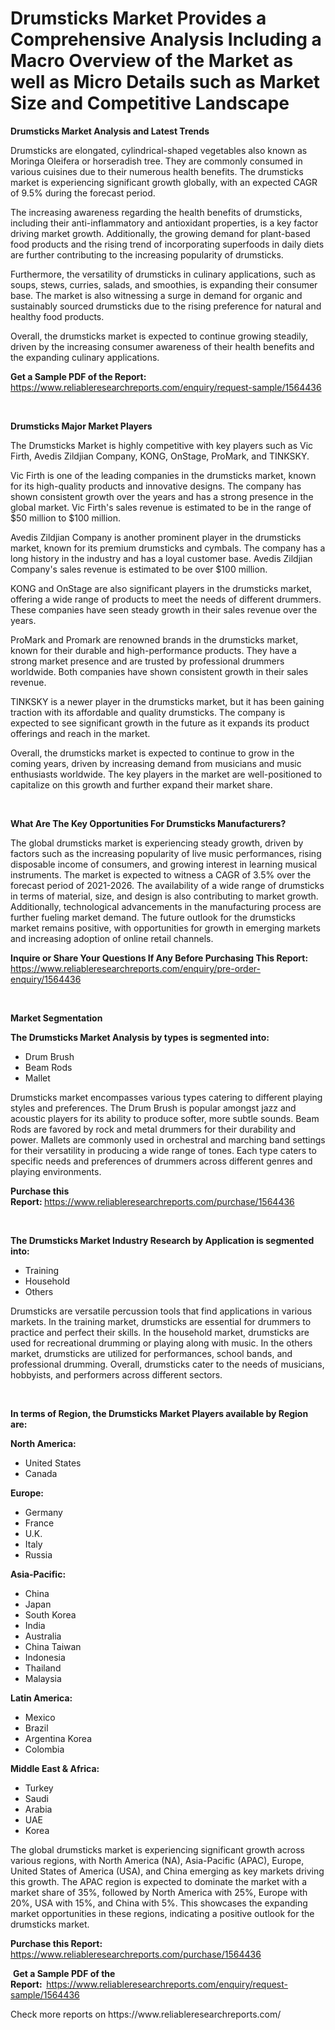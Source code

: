 <p><h1>Drumsticks Market Provides a Comprehensive Analysis Including a Macro Overview of the Market as well as Micro Details such as Market Size and Competitive Landscape</h1></p><p><strong>Drumsticks Market Analysis and Latest Trends</strong></p>
<p><p>Drumsticks are elongated, cylindrical-shaped vegetables also known as Moringa Oleifera or horseradish tree. They are commonly consumed in various cuisines due to their numerous health benefits. The drumsticks market is experiencing significant growth globally, with an expected CAGR of 9.5% during the forecast period.</p><p>The increasing awareness regarding the health benefits of drumsticks, including their anti-inflammatory and antioxidant properties, is a key factor driving market growth. Additionally, the growing demand for plant-based food products and the rising trend of incorporating superfoods in daily diets are further contributing to the increasing popularity of drumsticks.</p><p>Furthermore, the versatility of drumsticks in culinary applications, such as soups, stews, curries, salads, and smoothies, is expanding their consumer base. The market is also witnessing a surge in demand for organic and sustainably sourced drumsticks due to the rising preference for natural and healthy food products.</p><p>Overall, the drumsticks market is expected to continue growing steadily, driven by the increasing consumer awareness of their health benefits and the expanding culinary applications.</p></p>
<p><strong>Get a Sample PDF of the Report:&nbsp;</strong> <a href="https://www.reliableresearchreports.com/enquiry/request-sample/1564436">https://www.reliableresearchreports.com/enquiry/request-sample/1564436</a></p>
<p>&nbsp;</p>
<p><strong>Drumsticks Major Market Players</strong></p>
<p><p>The Drumsticks Market is highly competitive with key players such as Vic Firth, Avedis Zildjian Company, KONG, OnStage, ProMark, and TINKSKY. </p><p>Vic Firth is one of the leading companies in the drumsticks market, known for its high-quality products and innovative designs. The company has shown consistent growth over the years and has a strong presence in the global market. Vic Firth's sales revenue is estimated to be in the range of $50 million to $100 million.</p><p>Avedis Zildjian Company is another prominent player in the drumsticks market, known for its premium drumsticks and cymbals. The company has a long history in the industry and has a loyal customer base. Avedis Zildjian Company's sales revenue is estimated to be over $100 million.</p><p>KONG and OnStage are also significant players in the drumsticks market, offering a wide range of products to meet the needs of different drummers. These companies have seen steady growth in their sales revenue over the years.</p><p>ProMark and Promark are renowned brands in the drumsticks market, known for their durable and high-performance products. They have a strong market presence and are trusted by professional drummers worldwide. Both companies have shown consistent growth in their sales revenue.</p><p>TINKSKY is a newer player in the drumsticks market, but it has been gaining traction with its affordable and quality drumsticks. The company is expected to see significant growth in the future as it expands its product offerings and reach in the market.</p><p>Overall, the drumsticks market is expected to continue to grow in the coming years, driven by increasing demand from musicians and music enthusiasts worldwide. The key players in the market are well-positioned to capitalize on this growth and further expand their market share.</p></p>
<p>&nbsp;</p>
<p><strong>What Are The Key Opportunities For Drumsticks Manufacturers?</strong></p>
<p><p>The global drumsticks market is experiencing steady growth, driven by factors such as the increasing popularity of live music performances, rising disposable income of consumers, and growing interest in learning musical instruments. The market is expected to witness a CAGR of 3.5% over the forecast period of 2021-2026. The availability of a wide range of drumsticks in terms of material, size, and design is also contributing to market growth. Additionally, technological advancements in the manufacturing process are further fueling market demand. The future outlook for the drumsticks market remains positive, with opportunities for growth in emerging markets and increasing adoption of online retail channels.</p></p>
<p><strong>Inquire or Share Your Questions If Any Before Purchasing This Report:</strong> <a href="https://www.reliableresearchreports.com/enquiry/pre-order-enquiry/1564436">https://www.reliableresearchreports.com/enquiry/pre-order-enquiry/1564436</a></p>
<p>&nbsp;</p>
<p><strong>Market Segmentation</strong></p>
<p><strong>The Drumsticks Market Analysis by types is segmented into:</strong></p>
<p><ul><li>Drum Brush</li><li>Beam Rods</li><li>Mallet</li></ul></p>
<p><p>Drumsticks market encompasses various types catering to different playing styles and preferences. The Drum Brush is popular amongst jazz and acoustic players for its ability to produce softer, more subtle sounds. Beam Rods are favored by rock and metal drummers for their durability and power. Mallets are commonly used in orchestral and marching band settings for their versatility in producing a wide range of tones. Each type caters to specific needs and preferences of drummers across different genres and playing environments.</p></p>
<p><strong>Purchase this Report:&nbsp;</strong><a href="https://www.reliableresearchreports.com/purchase/1564436">https://www.reliableresearchreports.com/purchase/1564436</a></p>
<p>&nbsp;</p>
<p><strong>The Drumsticks Market Industry Research by Application is segmented into:</strong></p>
<p><ul><li>Training</li><li>Household</li><li>Others</li></ul></p>
<p><p>Drumsticks are versatile percussion tools that find applications in various markets. In the training market, drumsticks are essential for drummers to practice and perfect their skills. In the household market, drumsticks are used for recreational drumming or playing along with music. In the others market, drumsticks are utilized for performances, school bands, and professional drumming. Overall, drumsticks cater to the needs of musicians, hobbyists, and performers across different sectors.</p></p>
<p>&nbsp;</p>
<p><strong>In terms of Region, the Drumsticks Market Players available by Region are:</strong></p>
<p>
    <p> <strong> North America: </strong>
        <ul>
            <li>United States</li>
            <li>Canada</li>
        </ul>
        </p> 
    <p> <strong> Europe: </strong>
        <ul>
            <li>Germany</li>
            <li>France</li>
            <li>U.K.</li>
            <li>Italy</li>
            <li>Russia</li>
        </ul>
        </p> 
    <p> <strong> Asia-Pacific: </strong>
        <ul>
            <li>China</li>
            <li>Japan</li>
            <li>South Korea</li>
            <li>India</li>
            <li>Australia</li>
            <li>China Taiwan</li>
            <li>Indonesia</li>
            <li>Thailand</li>
            <li>Malaysia</li>
        </ul>
        </p> 
    <p> <strong> Latin America: </strong>
        <ul>
            <li>Mexico</li>
            <li>Brazil</li>
            <li>Argentina Korea</li>
            <li>Colombia</li>
        </ul>
        </p> 
    <p> <strong> Middle East & Africa: </strong>
        <ul>
            <li>Turkey</li>
            <li>Saudi</li>
            <li>Arabia</li>
            <li>UAE</li>
            <li>Korea</li>
        </ul>
    </p>
    </p>
<p><p>The global drumsticks market is experiencing significant growth across various regions, with North America (NA), Asia-Pacific (APAC), Europe, United States of America (USA), and China emerging as key markets driving this growth. The APAC region is expected to dominate the market with a market share of 35%, followed by North America with 25%, Europe with 20%, USA with 15%, and China with 5%. This showcases the expanding market opportunities in these regions, indicating a positive outlook for the drumsticks market.</p></p>
<p><strong>Purchase this Report: </strong><a href="https://www.reliableresearchreports.com/purchase/1564436">https://www.reliableresearchreports.com/purchase/1564436</a></p>
<p>&nbsp;<strong>Get a Sample PDF of the Report:&nbsp;&nbsp;</strong><a href="https://www.reliableresearchreports.com/enquiry/request-sample/1564436">https://www.reliableresearchreports.com/enquiry/request-sample/1564436</a></p>
<p><strong></strong></p>
<p>Check more reports on https://www.reliableresearchreports.com/</p>